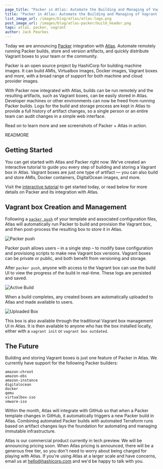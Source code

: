 ```yaml
---
page_title: "Packer in Atlas: Automate the Building and Managing of Vagrant Boxes and Machine Images"
title: "Packer in Atlas: Automate the Building and Managing of Vagrant Boxes and Machine Images"
list_image_url: /images/blog/atlas/atlas-logo.png
post_image_url: /images/blog/atlas-packer/build_header.png
tags: atlas, packer, vagrant
author: Jack Pearkes
---
```


Today we are announcing [Packer](https://packer.io) integration
with [Atlas](https://atlas.hashicorp.com/?utm_source=Packer-Atlas).
Automate remotely running Packer builds,
store and version artifacts, and quickly distribute
Vagrant boxes to your team or the community.

Packer is an open source project by HashiCorp for building machine images.
It can build AMIs, Virtualbox images, Docker images, Vagrant boxes and
more, with a broad range of support for both machine and cloud provider images.

With Packer now integrated with Atlas, builds can be run remotely and the
resulting artifacts, such as Vagrant boxes, can be easily stored in Atlas.
Developer machines or other environments can now be freed from running Packer builds.
Logs for the build and storage process are kept in Atlas to provide a full history
of artifact changes, so a single person or an entire team can audit changes in a
simple web interface.

Read on to learn more and see screenshots of Packer + Atlas in action.

READMORE

## Getting Started

You can get started with Atlas and Packer right now. We've created
an interactive tutorial to guide you every step of building and storing
a Vagrant box in Atlas. Vagrant boxes are just one type of artifact — you can
also build and store AMIs, Docker containers, DigitalOcean images, and more.

Visit the [interactive tutorial](https://atlas.hashicorp.com/tutorial/packer-vagrant?utm_source=Packer-Atlas)
to get started today, or read below for more details on Packer and
its integration with Atlas.

## Vagrant box Creation and Management

Following a [`packer push`](https://www.packer.io/docs/command-line/push.html)
of your template and associated configuration files,
Atlas will automatically run Packer to build and provision the Vagrant box, and then
post-process the resulting box to store it in Atlas.

![Packer push](/images/blog/atlas-packer/packer_push.png)

Packer push allows users – in a single step – to modify base configuration
and provisiong scripts to make new Vagrant box versions. Vagrant boxes can be
private or public, and both benefit from versioning and storage.

After `packer push`, anyone with access to the Vagrant box can use the build UI
to view the progress of the build in real-time. These logs are persisted
and saved.

![Active Build](/images/blog/atlas-packer/build_header.png)

When a build completes, any created boxes are automatically uploaded
to Atlas and made available to users.

![Uploaded Box](/images/blog/atlas-packer/uploaded_box.png)

This box is also available through the traditional Vagrant box management
UI in Atlas. It is then available to anyone who has the box installed locally,
either with a `vagrant init` or `vagrant box outdated`.

## The Future

Building and storing Vagrant boxes is just one feature of Packer in Atlas.
We currently have support for the following Packer builders:

    amazon-chroot
    amazon-ebs
    amazon-instance
    digitalocean
    docker
    qemu
    virtualbox-iso
    vmware-iso

Within the month, Atlas will integrate with GitHub so that when a Packer
template changes in GitHub, it automatically triggers a new Packer build in
Atlas. Combining automated Packer builds with automated Terraform runs based
on artifact changes lays the foundation for automating and managing
immutable infrastructure.

Atlas is our commercial product currently in tech preview. We will be
announcing pricing soon. When Atlas pricing is announced, there will be
a generous free tier, so you don't need to worry about being charged for
playing with Atlas. If you're using Atlas at a larger scale and have concerns,
email us at
<a href="mailto:hello@hashicorp.com">hello@hashicorp.com</a> and we'd
be happy to talk with you.
